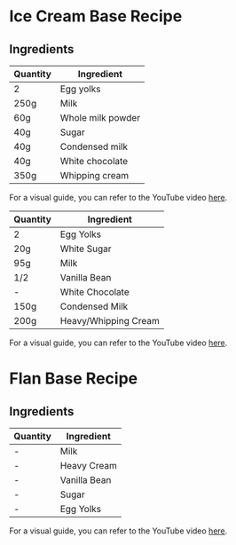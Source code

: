 # Ice Cream Base Recipe

## Ingredients

| Quantity | Ingredient           |
|----------|----------------------|
| 2        | Egg yolks            |
| 250g     | Milk                 |
| 60g      | Whole milk powder    |
| 40g      | Sugar                |
| 40g      | Condensed milk       |
| 40g      | White chocolate      |
| 350g     | Whipping cream       |

For a visual guide, you can refer to the YouTube video [here](https://www.youtube.com/watch?v=Fa_p2bidUc4).

| Quantity | Ingredient          |
|----------|---------------------|
| 2        | Egg Yolks           |
| 20g      | White Sugar         |
| 95g      | Milk                |
| 1/2      | Vanilla Bean        |
| -        | White Chocolate     |
| 150g     | Condensed Milk      |
| 200g     | Heavy/Whipping Cream|

For a visual guide, you can refer to the YouTube video [here](https://www.youtube.com/watch?v=wDZRNs4cJbM&t=390s).


# Flan Base Recipe

## Ingredients

| Quantity | Ingredient     |
|----------|----------------|
| -        | Milk           |
| -        | Heavy Cream    |
| -        | Vanilla Bean   |
| -        | Sugar          |
| -        | Egg Yolks      |

For a visual guide, you can refer to the YouTube video [here](https://www.youtube.com/watch?v=wLOrza8dSB4).

